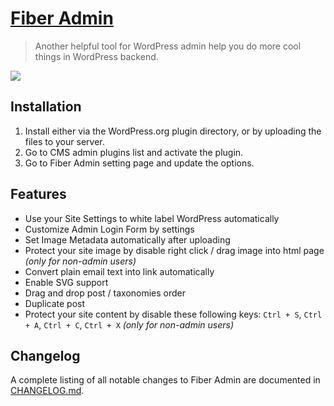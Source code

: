 # [Fiber Admin](https://wordpress.org/plugins/fiber-admin/)

> Another helpful tool for WordPress admin help you do more cool things in WordPress backend.

<img src="https://ps.w.org/fiber-admin/assets/banner-772x250.jpg" />

## Installation

1. Install either via the WordPress.org plugin directory, or by uploading the files to your server.
2. Go to CMS admin plugins list and activate the plugin.
3. Go to Fiber Admin setting page and update the options.

## Features

* Use your Site Settings to white label WordPress automatically
* Customize Admin Login Form by settings
* Set Image Metadata automatically after uploading
* Protect your site image by disable right click / drag image into html page *(only for non-admin users)*
* Convert plain email text into link automatically
* Enable SVG support
* Drag and drop post / taxonomies order
* Duplicate post
* Protect your site content by disable these following keys: `Ctrl + S`, `Ctrl + A`, `Ctrl + C`, `Ctrl + X` *(only for
  non-admin users)*

## Changelog

A complete listing of all notable changes to Fiber Admin are documented
in [CHANGELOG.md](https://github.com/daomapsieucap/fiber-admin/blob/master/CHANGELOG.md).